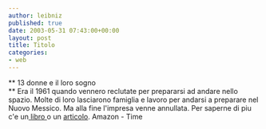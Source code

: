 ```yaml
---
author: leibniz
published: true
date: 2003-05-31 07:43:00+00:00
layout: post
title: Titolo
categories:
- web
---
```


 **   13 donne e il loro sogno   
** Era il 1961 quando vennero reclutate per prepararsi ad andare nello spazio. Molte di loro lasciarono famiglia e lavoro per andarsi a preparare nel Nuovo Messico. Ma alla fine l'impresa venne annullata. Per saperne di piu c'e un[   libro ](http://www.amazon.com/exec/obidos/ASIN/0375507442/qid%3D1054366086/sr%3D11-1/ref%3Dsr%5F11%5F1/103-0898578-9949433)o un  [   articolo](http://www.time.com/time/magazine/article/0,9171,1101030602-454478,00.html).
  Amazon - Time 
